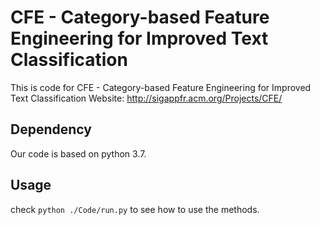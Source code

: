 # CFE - Category-based Feature Engineering for Improved Text Classification

This is code for CFE - Category-based Feature Engineering for Improved Text Classification
Website: http://sigappfr.acm.org/Projects/CFE/

## Dependency
Our code is based on python 3.7.

## Usage
check `python ./Code/run.py` to see how to use the methods. 
